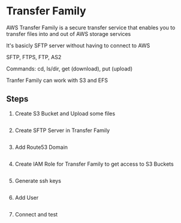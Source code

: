 # Transfer Family
AWS Transfer Family is a secure transfer service that enables you to transfer files into and out of AWS storage services

It's basicly SFTP server without having to connect to AWS

SFTP, FTPS, FTP, AS2

Commands: cd, ls/dir, get (download), put (upload)

Tranfer Family can work with S3 and EFS

## Steps

1. Create S3 Bucket and Upload some files

<img src="">

2. Create SFTP Server in Transfer Family

<img src="">

3. Add Route53 Domain

<img src="">

4. Create IAM Role for Transfer Family to get access to S3 Buckets

<img src="">

5. Generate ssh keys

<img src="">

6. Add User

<img src="">

7. Connect and test

<img src="">